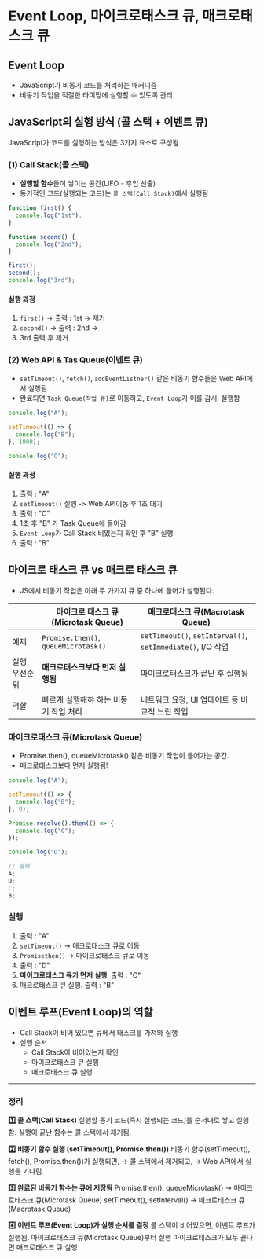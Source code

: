 # Event Loop, 마이크로태스크 큐, 매크로태스크 큐

## Event Loop

- JavaScript가 비동기 코드를 처리하는 매커니즘
- 비동기 작업을 적절한 타이밍에 실행할 수 있도록 관리

## JavaScript의 실행 방식 (콜 스택 + 이벤트 큐)

JavaScript가 코드를 실행하는 방식은 3가지 요소로 구성됨

### (1) Call Stack(콜 스택)

- **실행할 함수**들이 쌓이는 공간(LIFO - 후입 선출)
- 동기적인 코드(실행되는 코드)는 `콜 스택(Call Stack)`에서 실행됨

```javascript
function first() {
  console.log("1st");
}

function second() {
  console.log("2nd");
}

first();
second();
console.log("3rd");
```

#### 실행 과정

1. `first()` -> 출력 : 1st -> 제거
2. `second()` -> 출력 : 2nd ->
3. 3rd 출력 후 제거

### (2) Web API & Tas Queue(이벤트 큐)

- `setTimeout()`, `fetch()`, `addEventListner()` 같은 비동기 함수들은 Web API에서 실행됨
- 완료되면 `Task Queue(작업 큐)`로 이동하고, `Event Loop`가 이를 감시, 실행함

```javascript
console.log("A");

setTimeout(() => {
  console.log("B");
}, 1000);

console.log("C");
```

#### 실행 과정

1. 출력 : "A"
2. `setTimeout()` 실행
   -> Web API이동 후 1초 대기
3. 출력 : "C"
4. 1초 후 "B" 가 Task Queue에 들어감
5. `Event Loop`가 Call Stack 비었는지 확인 후 "B" 실행
6. 출력 : "B"

## 마이크로 태스크 큐 vs 매크로 태스크 큐

- JS에서 비동기 작업은 아래 두 가가지 큐 중 하나에 들어가 실행된다.

|               | 마이크로 태스크 큐(Microtask Queue)   | 매크로태스크 큐(Macrotask Queue)                            |
| ------------- | ------------------------------------- | ----------------------------------------------------------- |
| 예제          | `Promise.then()`, `queueMicrotask()`  | `setTimeout()`, `setInterval()`, `setImmediate()`, I/O 작업 |
| 실행 우선순위 | **매크로태스크보다 먼저 실행됨**      | 마이크로태스크가 끝난 후 실행됨                             |
| 역할          | 빠르게 실행해햐 하는 비동기 작업 처리 | 네트워크 요청, UI 업데이트 등 비교적 느린 작업              |

### 마이크로태스크 큐(Microtask Queue)

- Promise.then(), queueMicrotask() 같은 비동기 작업이 들어가는 공간.
- 매크로태스크보다 먼저 실행됨!

```javascript
console.log("A");

setTimeout(() => {
  console.log("B");
}, 0);

Promise.resolve().then(() => {
  console.log("C");
});

console.log("D");

// 출력
A;
D;
C;
B;
```

### 실행

1. 출력 : "A"
2. `setTimeout()` -> 매크로태스크 큐로 이동
3. `Promisethen()` -> 마이크로태스크 큐로 이동
4. 출력 : "D"
5. **마이크로태스크 큐가 먼저 실행**. 출력 : "C"
6. 매크로태스크 큐 실행. 출력 : "B"

## 이벤트 루프(Event Loop)의 역할

- Call Stack이 비어 있으면 큐에서 태스크를 가져와 실행
- 실행 순서
  - Call Stack이 비어있는지 확인
  - 마이크로태스크 큐 실행
  - 매크로태스크 큐 실행

---

### 정리

**1️⃣ 콜 스택(Call Stack)**
실행할 동기 코드(즉시 실행되는 코드)를 순서대로 쌓고 실행함.
실행이 끝난 함수는 콜 스택에서 제거됨.

**2️⃣ 비동기 함수 실행 (setTimeout(), Promise.then())**
비동기 함수(setTimeout(), fetch(), Promise.then())가 실행되면,
→ 콜 스택에서 제거되고,
→ Web API에서 실행을 기다림.

**3️⃣ 완료된 비동기 함수는 큐에 저장됨**
Promise.then(), queueMicrotask() → 마이크로태스크 큐(Microtask Queue)
setTimeout(), setInterval() → 매크로태스크 큐(Macrotask Queue)

**4️⃣ 이벤트 루프(Event Loop)가 실행 순서를 결정**
콜 스택이 비어있으면, 이벤트 루프가 실행됨.
마이크로태스크 큐(Microtask Queue)부터 실행
마이크로태스크가 모두 끝나면 매크로태스크 큐 실행
